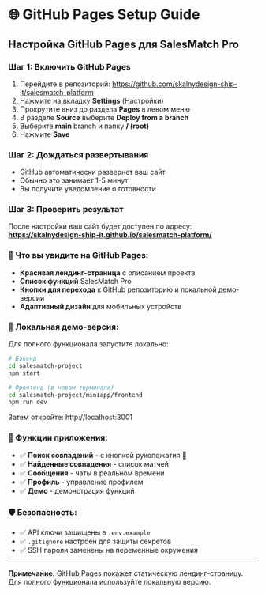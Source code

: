 # 🌐 GitHub Pages Setup Guide

## Настройка GitHub Pages для SalesMatch Pro

### Шаг 1: Включить GitHub Pages

1. Перейдите в репозиторий: https://github.com/skalnydesign-ship-it/salesmatch-platform
2. Нажмите на вкладку **Settings** (Настройки)
3. Прокрутите вниз до раздела **Pages** в левом меню
4. В разделе **Source** выберите **Deploy from a branch**
5. Выберите **main** branch и папку **/ (root)**
6. Нажмите **Save**

### Шаг 2: Дождаться развертывания

- GitHub автоматически развернет ваш сайт
- Обычно это занимает 1-5 минут
- Вы получите уведомление о готовности

### Шаг 3: Проверить результат

После настройки ваш сайт будет доступен по адресу:
**https://skalnydesign-ship-it.github.io/salesmatch-platform/**

### 🎯 Что вы увидите на GitHub Pages:

- **Красивая лендинг-страница** с описанием проекта
- **Список функций** SalesMatch Pro
- **Кнопки для перехода** к GitHub репозиторию и локальной демо-версии
- **Адаптивный дизайн** для мобильных устройств

### 🔧 Локальная демо-версия:

Для полного функционала запустите локально:

```bash
# Бэкенд
cd salesmatch-project
npm start

# Фронтенд (в новом терминале)
cd salesmatch-project/miniapp/frontend
npm run dev
```

Затем откройте: http://localhost:3001

### 📱 Функции приложения:

- ✅ **Поиск совпадений** - с кнопкой рукопожатия 🤝
- ✅ **Найденные совпадения** - список матчей
- ✅ **Сообщения** - чаты в реальном времени
- ✅ **Профиль** - управление профилем
- ✅ **Демо** - демонстрация функций

### 🛡️ Безопасность:

- ✅ API ключи защищены в `.env.example`
- ✅ `.gitignore` настроен для защиты секретов
- ✅ SSH пароли заменены на переменные окружения

---

**Примечание:** GitHub Pages покажет статическую лендинг-страницу. Для полного функционала используйте локальную версию.

